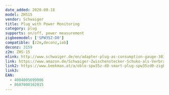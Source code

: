 ```yaml
---
date_added: 2020-09-18
model: ZHS15
vendor: Schwaiger
title: Plug with Power Monitoring
category: plug
supports: on/off, power measurement
zigbeemodel: ['SPW35Z-D0']
compatible: [z2m,deconz,iob]
deconz: 3159
z2m: ZHS-15
mlink: http://www.schwaiger.de/en/adapter-plug-as-consumption-gauge-3036.html
link: https://www.amazon.de/Schwaiger-Zwischenstecker-Schuko-als-Verbrauchsmesser/dp/B06XHCHGQT
link2: https://www.beekman.at/a/oblo-spw35z-d0-smart-plug-spw35zd0-zigbee-71800040
link3: 
EAN: 
  - 4004005699906
  - 8607000162015
---
```

